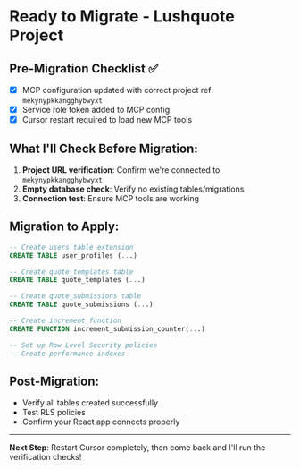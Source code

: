 # Ready to Migrate - Lushquote Project

## Pre-Migration Checklist ✅

- [x] MCP configuration updated with correct project ref: `mekynypkkangghybwyxt`
- [x] Service role token added to MCP config
- [x] Cursor restart required to load new MCP tools

## What I'll Check Before Migration:

1. **Project URL verification**: Confirm we're connected to `mekynypkkangghybwyxt`
2. **Empty database check**: Verify no existing tables/migrations
3. **Connection test**: Ensure MCP tools are working

## Migration to Apply:

```sql
-- Create users table extension
CREATE TABLE user_profiles (...)

-- Create quote_templates table
CREATE TABLE quote_templates (...)

-- Create quote_submissions table
CREATE TABLE quote_submissions (...)

-- Create increment function
CREATE FUNCTION increment_submission_counter(...)

-- Set up Row Level Security policies
-- Create performance indexes
```

## Post-Migration:

- Verify all tables created successfully
- Test RLS policies
- Confirm your React app connects properly

---

**Next Step**: Restart Cursor completely, then come back and I'll run the verification checks!







